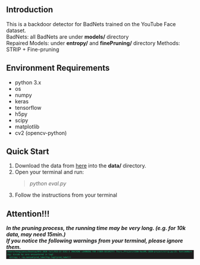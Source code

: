 ## Introduction
This is a backdoor detector for BadNets trained on the YouTube Face dataset.  
BadNets: all BadNets are under **models/** directory  
Repaired Models: under **entropy/** and **finePruning/** directory
Methods: STRIP + Fine-pruning
## Environment Requirements
 - python 3.x
 - os
 - numpy
 - keras
 - tensorflow
 - h5py
 - scipy
 - matplotlib
 - cv2 (opencv-python)
## Quick Start
1. Download the data from [here](https://drive.google.com/drive/folders/1FhMDxD4cezVNk7BhRVSbhdkRwXUTI7oK) into the **data/** directory.
2. Open your terminal and run:  
    > *python eval.py*
3. Follow the instructions from your terminal

## **Attention!!!**
***In the pruning process,  the running time may be very long. (e.g. for 10k data, may need 15min.)***  
***If you notice the following warnings from your terminal, please ignore them.***  
![](resources/warning.png)